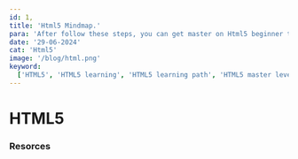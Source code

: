 ```yaml
---
id: 1,
title: 'Html5 Mindmap.'
para: 'After follow these steps, you can get master on Html5 beginner to master level.'
date: '29-06-2024'
cat: 'Html5'
image: '/blog/html.png'
keyword:
  ['HTML5', 'HTML5 learning', 'HTML5 learning path', 'HTML5 master level']
---
```


# HTML5

### Resorces
